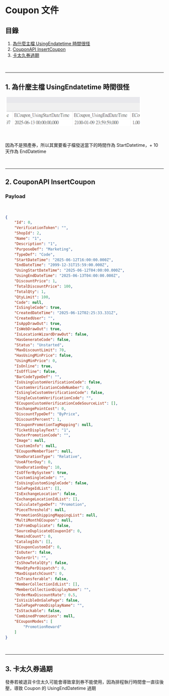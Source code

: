 # Coupon 文件

## 目錄
1. [為什麼主檔 UsingEndatetime 時間很怪](#1-為什麼主檔-usingendatetime-時間很怪)
2. [CouponAPI InsertCoupon](#2-couponapi-insertcoupon)
3. [卡太久券過期](#3-卡太久券過期)

<br>

---

## 1. 為什麼主檔 UsingEndatetime 時間很怪

![alt text](./image-6.png)

<br>

因為不是預產券，所以其實要看子檔發送當下的時間作為 StartDatetime，+ 10 天作為 EndDatetime

<br>

---

## 2. CouponAPI InsertCoupon

### Payload

<br>

```json
{
    "Id": 0,
    "VerificationToken": "",
    "ShopId": 2,
    "Name": "1",
    "Description": "1",
    "PurposeDef": "Marketing",
    "TypeDef": "Code",
    "StartDateTime": "2025-06-12T16:00:00.000Z",
    "EndDateTime": "2099-12-31T15:59:00.000Z",
    "UsingStartDateTime": "2025-06-12T04:00:00.000Z",
    "UsingEndDateTime": "2025-06-13T04:00:00.000Z",
    "DiscountPrice": 1,
    "TotalDiscountPrice": 100,
    "TotalQty": 1,
    "QtyLimit": 100,
    "Code": null,
    "IsSingleCode": true,
    "CreatedDateTime": "2025-06-12T02:25:33.331Z",
    "CreatedUser": "",
    "IsAppDrawOut": true,
    "IsWebDrawOut": true,
    "IsLocationWizardDrawOut": false,
    "HasGenerateCode": false,
    "Status": "Unstarted",
    "MaxDiscountLimit": 70,
    "HasUsingMinPrice": false,
    "UsingMinPrice": 0,
    "IsOnline": true,
    "IsOffline": false,
    "BarCodeTypeDef": "",
    "IsUsingCustomVerificationCode": false,
    "CustomVerificationCodeNumber": 0,
    "IsSingleCustomVerificationCode": false,
    "SingleCustomVerificationCode": "",
    "ECouponCustomVerificationCodeSourceList": [],
    "ExchangePointCost": 0,
    "DiscountTypeDef": "ByPrice",
    "DiscountPercent": 1,
    "ECouponPromotionTagMapping": null,
    "TicketDisplayText": "1",
    "OuterPromotionCode": "",
    "Image": null,
    "CustomInfo": null,
    "ECouponMemberTier": null,
    "UseDurationType": "Relative",
    "UseAfterDay": 0,
    "UseDurationDay": 10,
    "IsOfferBySystem": true,
    "CustomSingleCode": "",
    "IsUsingCustomSingleCode": false,
    "SalePageIdList": [],
    "IsExchangeLocation": false,
    "ExchangeLocationIdList": [],
    "CalculateTypeDef": "Promotion",
    "PieceThreshold": null,
    "PromotionShippingMappingList": null,
    "MultiMonthECoupon": null,
    "IsFromDuplicate": false,
    "SourceDuplicateECouponId": 0,
    "RemindCount": 0,
    "CatalogIds": [],
    "ECouponCustomId": 0,
    "IsOuter": false,
    "OuterUrl": "",
    "IsShowTotalQty": false,
    "MaxQtyPerDispatch": 0,
    "MaxDispatchCount": 0,
    "IsTransferable": false,
    "MemberCollectionIdList": [],
    "MemberCollectionDisplayName": "",
    "OrderMaxDiscountRate": 0.5,
    "IsVisibleOnSalePage": false,
    "SalePagePromoDisplayName": "",
    "IsStackable": false,
    "CombinedPromotions": null,
    "ECouponModes": [
        "PromotionReward"
    ]
}
```

<br>

---

## 3. 卡太久券過期

發券若被退貨卡住太久可能會導致拿到券不能使用，因為排程執行時間會一直往後壓，導致 Coupon 的 UsingEndDatetime 過期

<br>